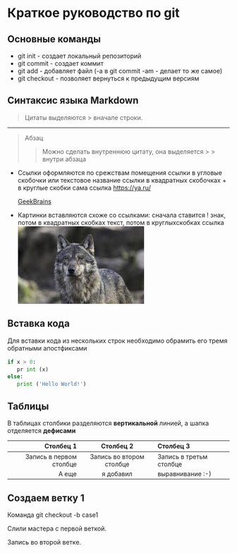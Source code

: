 # Краткое руководство по git

## Основные команды

* git init - создает локальный репозиторий
* git commit - создает коммит
* git add - добавляет файл (-а в git commit -am - делает то же самое)
* git checkout - позволяет вернуться к предыдущим версиям

## Синтаксис языка Markdown

> Цитаты выделяются > вначале строки.
---
> Абзац
> > Можно сделать внутреннюю цитату, она выделяется > > внутри абзаца

* Ссылки оформляются по срежствам помещения ссылки в угловые скобочки или текстовое название ссылки в квадратных скобочках + в круглые скобки сама ссылка
<https://ya.ru/>

    [GeekBrains](https://gb.ru/)
* Картинки вставляются схоже со ссылками: сначала ставится ! знак, потом в квадратных скобках текст, потом в круглыхскобках ссылка
    ![Wolf](Images\Wolf.jpg)

## Вставка кода

Для вставки кода из нескольких строк необходимо обрамить его тремя обратными апостфиксами

 ```python
 if x > 0:
    pr int (x)
else:
    print ('Hello World!')
 ```

## Таблицы

В таблицах столбики разделяются **вертикальной** линией, а шапка отделяется **дефисами**

|Столбец 1 | Столбец 2 | Столбец 3|
|-:|:----:|:--|
|Запись в первом столбце| Запись во втором столбце| Запись в третьм столбце|
|А еще|я добавил|выравнивание :-)|

## Создаем ветку 1

Команда git checkout -b case1

Слили мастера с первой веткой.







Запись во второй ветке.
